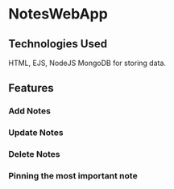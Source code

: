 # NotesWebApp

## Technologies Used
HTML, EJS, NodeJS
MongoDB for storing data.

## Features
### Add Notes
### Update Notes
### Delete Notes
### Pinning the most important note


